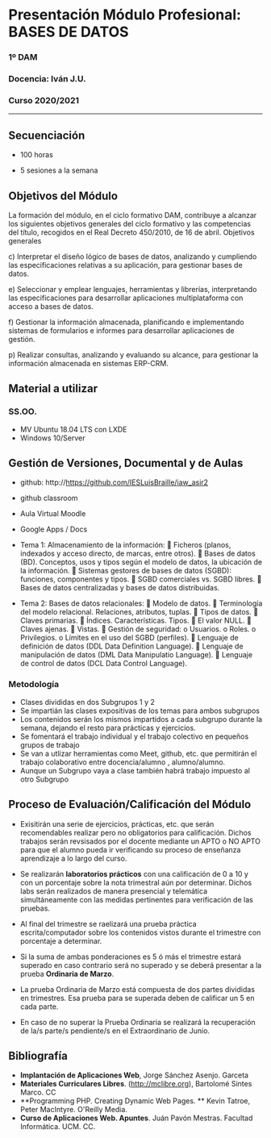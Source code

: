# Presentación Módulo Profesional: BASES DE DATOS
### 1º DAM
### Docencia: Iván J.U.
### Curso 2020/2021
---

## Secuenciación

* 100 horas

* 5 sesiones a la semana

## Objetivos del Módulo

La formación del módulo, en el ciclo formativo DAM, contribuye a alcanzar los siguientes objetivos generales
del ciclo formativo y las competencias del título, recogidos en el Real Decreto 450/2010, de 16 de abril.
Objetivos generales

c) Interpretar el diseño lógico de bases de datos, analizando y cumpliendo las especificaciones relativas a su
aplicación, para gestionar bases de datos.

e) Seleccionar y emplear lenguajes, herramientas y librerías, interpretando las especificaciones para
desarrollar aplicaciones multiplataforma con acceso a bases de datos.

f) Gestionar la información almacenada, planificando e implementando sistemas de formularios e informes
para desarrollar aplicaciones de gestión.

p) Realizar consultas, analizando y evaluando su alcance, para gestionar la información almacenada en
sistemas ERP-CRM.

## Material a utilizar

### SS.OO.

* MV Ubuntu 18.04 LTS con LXDE
* Windows 10/Server 



## Gestión de Versiones, Documental y de Aulas

* github: http://https://github.com/IESLuisBraille/iaw_asir2

* github classroom

* Aula Virtual Moodle

* Google Apps / Docs

  

* Tema 1: Almacenamiento de la información:
   Ficheros (planos, indexados y acceso directo, de
  marcas, entre otros).
   Bases de datos (BD). Conceptos, usos y tipos según el
  modelo de datos, la ubicación de la información.
   Sistemas gestores de bases de datos (SGBD):
  funciones, componentes y tipos.
   SGBD comerciales vs. SGBD libres.
   Bases de datos centralizadas y bases de datos
  distribuidas. 

* Tema 2: Bases de datos relacionales:
   Modelo de datos.
   Terminología del modelo relacional. Relaciones,
  atributos, tuplas.
   Tipos de datos.
   Claves primarias.
   Índices. Características. Tipos.
   El valor NULL.
   Claves ajenas.
   Vistas.
   Gestión de seguridad:
  o Usuarios.
  o Roles.
  o Privilegios.
  o Límites en el uso del SGBD (perfiles).
   Lenguaje de definición de datos (DDL Data Definition
  Language).
   Lenguaje de manipulación de datos (DML Data
  Manipulatio Language).
   Lenguaje de control de datos (DCL Data Control
  Language).

### Metodología

* Clases divididas en dos Subgrupos 1 y 2
* Se impartián las clases expositivas de los temas  para ambos subgrupos
* Los contenidos serán los mismos impartidos a cada subgrupo durante la semana, dejando el resto para prácticas y ejercicios.
* Se fomentará el trabajo individual y el trabajo colectivo en pequeños grupos de trabajo
* Se van a utlizar herramientas como Meet, github, etc. que permitirán el trabajo colaborativo entre docencia/alumno , alumno/alumno.
* Aunque un Subgrupo vaya a clase también habrá trabajo impuesto al otro Subgrupo 



## Proceso de Evaluación/Calificación del Módulo

* Exisitirán una serie de ejercicios, prácticas, etc. que serán recomendables realizar pero no obligatorios para calificación. Dichos trabajos serán revsisados por el docente mediante un APTO o NO APTO para que el alumno pueda ir verificando su proceso de enseñanza aprendizaje a lo largo del curso.

* Se realizarán **laboratorios prácticos** con una calificación de 0 a 10 y con un porcentaje sobre la nota trimestral aún por determinar. Dichos labs serán realizados de manera presencial y telemática simultáneamente con las medidas pertinentes para verificación de las pruebas. 

* Al final del trimestre se raelizará una prueba práctica escrita/computador sobre los contenidos vistos durante el trimestre con porcentaje a determinar.

* Si la suma de ambas ponderaciones es 5 ó más el trimestre estará superado en caso contrario será no superado y se deberá presentar a la prueba **Ordinaria de Marzo**.

* La prueba Ordinaria de Marzo está compuesta de dos partes divididas en trimestres. Esa prueba para se superada deben de calificar un 5 en cada parte. 

* En caso de no superar la Prueba Ordinaria se realizará la recuperación de la/s parte/s pendiente/s en el Extraordinario de Junio.

  

## Bibliografía

* **Implantación de Aplicaciones Web**, Jorge Sánchez Asenjo. Garceta
* **Materiales Curriculares Libres**. (http://mclibre.org), Bartolomé Sintes Marco. CC
* **Programming PHP. Creating Dynamic Web Pages. ** Kevin Tatroe, Peter MacIntyre. O'Reilly Media.
* **Curso de Aplicaciones Web. Apuntes**. Juán Pavón Mestras. Facultad Informática. UCM. CC.
